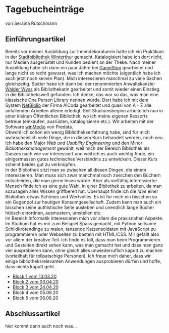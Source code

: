 # Tagebucheinträge
von Seraina Rutschmann
## Einführungsartikel
Bereits vor meiner Ausbildung zur Innendekoratuerin hatte ich ein Praktikum in der [Stadtbibliothek Winterthur](https://stadt.winterthur.ch/bibliotheken-winterthur) gemacht. Katalogisiert habe ich dort nicht, nur Medien ausgerüstet und Kunden bedient an der Theke. Nach meiner Ausbildung habe ich dann ein paar Jahre bei [GameStop](https://www.gamestop.ch) gearbeitet und lange nicht so recht gewusst, was ich machen möchte (eigentlich habe ich auch jetzt noch keinen Plan). Mich interessieren manchmal zu viele Sachen gleichzeitig. Später habe ich dann bei der renommierten Anwaltskanzlei [Walder Wyss](https://www.walderwyss.com) als Bibliothekarin gearbeitet und somit wieder einen Einstieg in die Bibliothekswelt gefunden. Ich denke, das war so das, was man eine klassische One Person Library nennen würde. Dort habe ich mit dem System [NetBiblio](http://www.alcoda.ch/index.php/de/netbiblio/) der Firma AlCoda gearbeitet und quasi von A - Z alle anfallenden Arbeiten alleine erledigt. Seit Studiumsbeginn arbeite ich nun in einer kleinen Öffentlichen Bibliothek, wo ich meine eigenen Ressorts betreue (einkaufen, ausrüsten, katalogisieren etc.). Wir arbeiten mit der Software [winMedio](https://www.predata.ch/de/Bibliothekssoftware/winMedionet) von Predata.  
Obwohl ich schon ein wenig Bibliothekserfahrung habe, sind für mich wahrscheinlich viele Dinge, die in diesem Kurs behandelt werden, noch neu. Ich habe den Major *Web und Usability Engineering* und den Minor *Bibliotheksmanagement* gewählt, weil mich der Bereich Bibliothek als Ganzes nach wie vor interessiert und weil ich es auch wichtig finde, ein einigermassen gutes technisches Verständnis zu entwickeln. Dieser Kurs scheint beides gut zu verknüpfen.  
In der Bibliothek sitzt man so zwischen all diesen Dingen, die einem interessieren. Man muss sich zwar manchmal noch zwischen den Büchern entscheiden, die man gerne lesen würde. Aber als vielfältig interessierter Mensch finde ich es eine gute Wahl, in einer Bibliothek zu arbeiten, da man sozusagen alles Wissen griffbereit hat. Überhaupt finde ich die *Idee* einer Bibliothek etwas Schönes und Wertvolles. Es ist für mich ein bisschen so ein Gegenpol zur heutigen Konsumgesellschaft. Zudem kann man auch ein bisschen seine authistische Seite ausleben und unendlich lange Bücher hübsch einordnen, ausmustern, umstellen etc.  
Im Bereich Informatik interessieren mich vor allem die praxisnahen Aspekte. Im Studium hat es mir zum Beispiel Spass gemacht, mit Python seltsame Schildkrötendinge zu malen, tanzende Katzensoldaten mit JavaScript zu programmieren oder Webseiten zu basteln mit HTML/CSS. Mir gefällt also vor allem der kreative Teil. Ich finde es toll, dass man beim Programmieren und Gestalten direkt sehen kann, was man gemacht hat und dass man ganz viel ausprobieren kann, ohne gleich alles unwiederruflich kaputt zu machen (vorteilhaft für tollpatschige Personen). Ich freue mich daher, dass wir einige bibliotheksrelevanten Anwendungen ausprobieren dürfen und hoffe, dass nichts kaputt geht. 

* [Block 1 vom 13.03.20](13.03.20.md)
* [Block 2 vom 03.04.20](03.04.20.md)
* [Block 3 vom 24.04.20](24.04.20.md)
* Block 4 vom 05.06.20
* Block 5 vom 06.06.20

## Abschlussartikel
hier kommt dann auch noch was...
